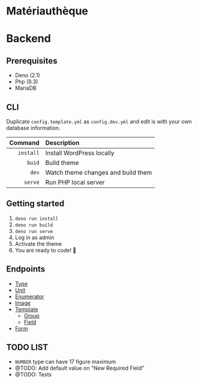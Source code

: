 # Matériauthèque

# Backend

## Prerequisites

* Deno (2.1)
* Php (8.3)
* MariaDB

## CLI

Duplicate `config.template.yml` as `config.dev.yml` and edit is with your own database information.

| Command   | Description                           |
|-:         |:-                                     |
| `install` | Install WordPress locally             |
| `buid`    | Build theme                           |
| `dev`     | Watch theme changes and build them    |
| `serve`   | Run PHP local server                  |

## Getting started

1. `deno run install`
2. `deno run build`
3. `deno run serve`
4. Log in as admin
5. Activate the theme
6. You are ready to code! 🚀

## Endpoints

* [Type](./backend/doc/type.md)
* [Unit](./backend/doc/unit.md)
* [Enumerator](./backend/doc/enumerator.md)
* [Image](./backend/doc/image.md)
* [Template](./backend/doc/image.md)
    * [Group]()
    * [Field]()
* [Form]()

## TODO LIST

- `NUMBER` type can have 17 figure maximum
- @TODO: Add default value on "New Required Field"
- @TODO: Tests